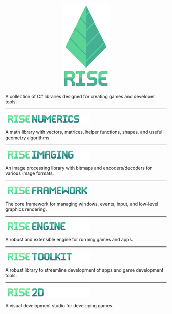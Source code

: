 <p align="center">
  <img width="150" height="263" src="Assets/readme_logo.png">
</p>

A collection of C# libraries designed for creating games and developer tools.

---

<p><a href="../master/Rise.Numerics"><img width="265" height="32" src="Assets/header_numerics.png"></a></p>

A math library with vectors, matrices, helper functions, shapes, and useful geometry algorithms.

---

<p><img width="265" height="32" src="Assets/header_imaging.png"></p>

An image processing library with bitmaps and encoders/decoders for various image formats.

---

<p><img width="265" height="32" src="Assets/header_framework.png"></p>

The core framework for managing windows, events, input, and low-level graphics rendering.

---

<p><img width="265" height="32" src="Assets/header_engine.png"></p>

A robust and extensible engine for running games and apps.

---

<p><img width="265" height="32" src="Assets/header_toolkit.png"></p>

A robust library to streamline development of apps and game development tools.

---

<p><img width="265" height="32" src="Assets/header_2d.png"></p>

A visual development studio for developing games.
